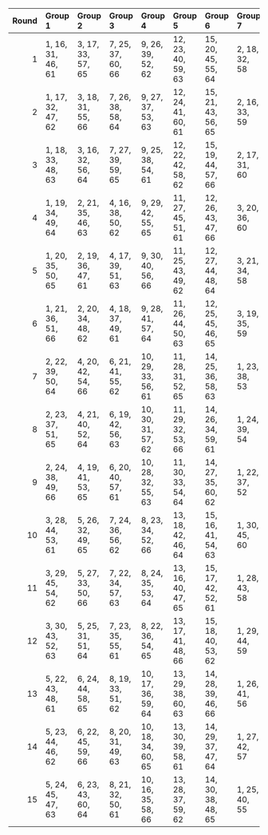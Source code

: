 |   Round | Group 1           | Group 2           | Group 3           | Group 4            | Group 5            | Group 6            | Group 7       | Group 8       | Group 9       | Group 10      | Group 11      | Group 12       | Group 13       | Group 14       | Group 15       |
|--------:|:------------------|:------------------|:------------------|:-------------------|:-------------------|:-------------------|:--------------|:--------------|:--------------|:--------------|:--------------|:---------------|:---------------|:---------------|:---------------|
|       1 | 1, 16, 31, 46, 61 | 3, 17, 33, 57, 65 | 7, 25, 37, 60, 66 | 9, 26, 39, 52, 62  | 12, 23, 40, 59, 63 | 15, 20, 45, 55, 64 | 2, 18, 32, 58 | 4, 28, 35, 47 | 5, 30, 36, 53 | 6, 29, 34, 51 | 8, 27, 38, 56 | 10, 22, 41, 49 | 11, 24, 42, 48 | 13, 19, 43, 50 | 14, 21, 44, 54 |
|       2 | 1, 17, 32, 47, 62 | 3, 18, 31, 55, 66 | 7, 26, 38, 58, 64 | 9, 27, 37, 53, 63  | 12, 24, 41, 60, 61 | 15, 21, 43, 56, 65 | 2, 16, 33, 59 | 4, 29, 36, 48 | 5, 28, 34, 54 | 6, 30, 35, 49 | 8, 25, 39, 57 | 10, 23, 42, 50 | 11, 22, 40, 46 | 13, 20, 44, 51 | 14, 19, 45, 52 |
|       3 | 1, 18, 33, 48, 63 | 3, 16, 32, 56, 64 | 7, 27, 39, 59, 65 | 9, 25, 38, 54, 61  | 12, 22, 42, 58, 62 | 15, 19, 44, 57, 66 | 2, 17, 31, 60 | 4, 30, 34, 46 | 5, 29, 35, 52 | 6, 28, 36, 50 | 8, 26, 37, 55 | 10, 24, 40, 51 | 11, 23, 41, 47 | 13, 21, 45, 49 | 14, 20, 43, 53 |
|       4 | 1, 19, 34, 49, 64 | 2, 21, 35, 46, 63 | 4, 16, 38, 50, 62 | 9, 29, 42, 55, 65  | 11, 27, 45, 51, 61 | 12, 26, 43, 47, 66 | 3, 20, 36, 60 | 5, 18, 39, 56 | 6, 17, 37, 54 | 7, 28, 40, 48 | 8, 30, 41, 59 | 10, 25, 44, 52 | 13, 22, 31, 53 | 14, 24, 32, 57 | 15, 23, 33, 58 |
|       5 | 1, 20, 35, 50, 65 | 2, 19, 36, 47, 61 | 4, 17, 39, 51, 63 | 9, 30, 40, 56, 66  | 11, 25, 43, 49, 62 | 12, 27, 44, 48, 64 | 3, 21, 34, 58 | 5, 16, 37, 57 | 6, 18, 38, 52 | 7, 29, 41, 46 | 8, 28, 42, 60 | 10, 26, 45, 53 | 13, 23, 32, 54 | 14, 22, 33, 55 | 15, 24, 31, 59 |
|       6 | 1, 21, 36, 51, 66 | 2, 20, 34, 48, 62 | 4, 18, 37, 49, 61 | 9, 28, 41, 57, 64  | 11, 26, 44, 50, 63 | 12, 25, 45, 46, 65 | 3, 19, 35, 59 | 5, 17, 38, 55 | 6, 16, 39, 53 | 7, 30, 42, 47 | 8, 29, 40, 58 | 10, 27, 43, 54 | 13, 24, 33, 52 | 14, 23, 31, 56 | 15, 22, 32, 60 |
|       7 | 2, 22, 39, 50, 64 | 4, 20, 42, 54, 66 | 6, 21, 41, 55, 62 | 10, 29, 33, 56, 61 | 11, 28, 31, 52, 65 | 14, 25, 36, 58, 63 | 1, 23, 38, 53 | 3, 24, 37, 46 | 5, 19, 40, 60 | 7, 17, 44, 49 | 8, 16, 45, 48 | 9, 18, 43, 59  | 12, 30, 32, 51 | 13, 26, 35, 57 | 15, 27, 34, 47 |
|       8 | 2, 23, 37, 51, 65 | 4, 21, 40, 52, 64 | 6, 19, 42, 56, 63 | 10, 30, 31, 57, 62 | 11, 29, 32, 53, 66 | 14, 26, 34, 59, 61 | 1, 24, 39, 54 | 3, 22, 38, 47 | 5, 20, 41, 58 | 7, 18, 45, 50 | 8, 17, 43, 46 | 9, 16, 44, 60  | 12, 28, 33, 49 | 13, 27, 36, 55 | 15, 25, 35, 48 |
|       9 | 2, 24, 38, 49, 66 | 4, 19, 41, 53, 65 | 6, 20, 40, 57, 61 | 10, 28, 32, 55, 63 | 11, 30, 33, 54, 64 | 14, 27, 35, 60, 62 | 1, 22, 37, 52 | 3, 23, 39, 48 | 5, 21, 42, 59 | 7, 16, 43, 51 | 8, 18, 44, 47 | 9, 17, 45, 58  | 12, 29, 31, 50 | 13, 25, 34, 56 | 15, 26, 36, 46 |
|      10 | 3, 28, 44, 53, 61 | 5, 26, 32, 49, 65 | 7, 24, 36, 56, 62 | 8, 23, 34, 52, 66  | 13, 18, 42, 46, 64 | 15, 16, 41, 54, 63 | 1, 30, 45, 60 | 2, 29, 43, 57 | 4, 27, 31, 58 | 6, 25, 33, 47 | 9, 22, 35, 51 | 10, 21, 37, 48 | 11, 20, 38, 59 | 12, 19, 39, 55 | 14, 17, 40, 50 |
|      11 | 3, 29, 45, 54, 62 | 5, 27, 33, 50, 66 | 7, 22, 34, 57, 63 | 8, 24, 35, 53, 64  | 13, 16, 40, 47, 65 | 15, 17, 42, 52, 61 | 1, 28, 43, 58 | 2, 30, 44, 55 | 4, 25, 32, 59 | 6, 26, 31, 48 | 9, 23, 36, 49 | 10, 19, 38, 46 | 11, 21, 39, 60 | 12, 20, 37, 56 | 14, 18, 41, 51 |
|      12 | 3, 30, 43, 52, 63 | 5, 25, 31, 51, 64 | 7, 23, 35, 55, 61 | 8, 22, 36, 54, 65  | 13, 17, 41, 48, 66 | 15, 18, 40, 53, 62 | 1, 29, 44, 59 | 2, 28, 45, 56 | 4, 26, 33, 60 | 6, 27, 32, 46 | 9, 24, 34, 50 | 10, 20, 39, 47 | 11, 19, 37, 58 | 12, 21, 38, 57 | 14, 16, 42, 49 |
|      13 | 5, 22, 43, 48, 61 | 6, 24, 44, 58, 65 | 8, 19, 33, 51, 62 | 10, 17, 36, 59, 64 | 13, 29, 38, 60, 63 | 14, 28, 39, 46, 66 | 1, 26, 41, 56 | 2, 25, 42, 53 | 3, 27, 40, 49 | 4, 23, 45, 57 | 7, 20, 32, 52 | 9, 21, 31, 47  | 11, 16, 34, 55 | 12, 18, 35, 54 | 15, 30, 37, 50 |
|      14 | 5, 23, 44, 46, 62 | 6, 22, 45, 59, 66 | 8, 20, 31, 49, 63 | 10, 18, 34, 60, 65 | 13, 30, 39, 58, 61 | 14, 29, 37, 47, 64 | 1, 27, 42, 57 | 2, 26, 40, 54 | 3, 25, 41, 50 | 4, 24, 43, 55 | 7, 21, 33, 53 | 9, 19, 32, 48  | 11, 17, 35, 56 | 12, 16, 36, 52 | 15, 28, 38, 51 |
|      15 | 5, 24, 45, 47, 63 | 6, 23, 43, 60, 64 | 8, 21, 32, 50, 61 | 10, 16, 35, 58, 66 | 13, 28, 37, 59, 62 | 14, 30, 38, 48, 65 | 1, 25, 40, 55 | 2, 27, 41, 52 | 3, 26, 42, 51 | 4, 22, 44, 56 | 7, 19, 31, 54 | 9, 20, 33, 46  | 11, 18, 36, 57 | 12, 17, 34, 53 | 15, 29, 39, 49 |